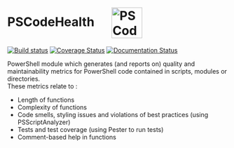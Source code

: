# PSCodeHealth  &nbsp; &nbsp; &nbsp;<img src= "https://github.com/MathieuBuisson/PSCodeHealth/raw/master/PSCodeHealth/Assets/PSCodeHealthLogo.png" alt="PSCodeHealth Logo" width="70" align="center"/>
  
  
[![Build status](https://ci.appveyor.com/api/projects/status/7lns5hedci8hfjm3/branch/master?svg=true)](https://ci.appveyor.com/project/MathieuBuisson/pscodehealth/branch/master) [![Coverage Status](https://coveralls.io/repos/github/MathieuBuisson/PSCodeHealth/badge.svg?branch=master)](https://coveralls.io/github/MathieuBuisson/PSCodeHealth?branch=master) [![Documentation Status](https://img.shields.io/badge/docs-latest-brightgreen.svg?style=flat)](http://pscodehealth.readthedocs.io/en/latest/?badge=latest)  

PowerShell module which generates (and reports on) quality and maintainability metrics for PowerShell code contained in scripts, modules or directories.  
These metrics relate to :  
  - Length of functions  
  - Complexity of functions  
  - Code smells, styling issues and violations of best practices (using PSScriptAnalyzer)  
  - Tests and test coverage (using Pester to run tests)  
  - Comment-based help in functions  
